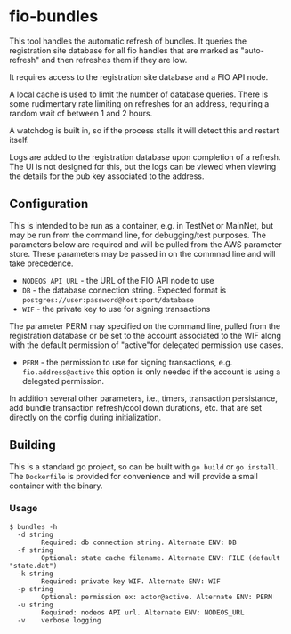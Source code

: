 # fio-bundles

This tool handles the automatic refresh of bundles. It queries the registration site database for all fio handles that are marked as "auto-refresh" and then refreshes them if they are low.

It requires access to the registration site database and a FIO API node.

A local cache is used to limit the number of database queries. There is some rudimentary rate limiting on refreshes for an address, requiring a random wait of between 1 and 2 hours.

A watchdog is built in, so if the process stalls it will detect this and restart itself.

Logs are added to the registration database upon completion of a refresh. The UI is not designed for this, but the logs can be viewed when viewing the details for the pub key associated to the address.

## Configuration

This is intended to be run as a container, e.g. in TestNet or MainNet, but may be run from the command line, for debugging/test purposes. The parameters below are required and will be pulled from the AWS parameter store. These parameters may be passed in on the commnad line and will take precedence.

* `NODEOS_API_URL` - the URL of the FIO API node to use
* `DB` - the database connection string. Expected format is `postgres://user:password@host:port/database`
* `WIF` - the private key to use for signing transactions

The parameter PERM may specified on the command line, pulled from the registration database or be set to the account associated to the WIF along with the default permission of "active"for delegated permission use cases.

* `PERM` - the permission to use for signing transactions, e.g. `fio.address@active` this option is only needed if the account is using a delegated permission.

In addition several other parameters, i.e., timers, transaction persistance, add bundle transaction refresh/cool down durations, etc. that are set directly on the config during initialization.

## Building

This is a standard go project, so can be built with `go build` or `go install`. The `Dockerfile` is provided for convenience and will provide a small container with the binary.

### Usage

```
$ bundles -h
  -d string
    	Required: db connection string. Alternate ENV: DB
  -f string
    	Optional: state cache filename. Alternate ENV: FILE (default "state.dat")
  -k string
    	Required: private key WIF. Alternate ENV: WIF
  -p string
    	Optional: permission ex: actor@active. Alternate ENV: PERM
  -u string
    	Required: nodeos API url. Alternate ENV: NODEOS_URL
  -v	verbose logging
```